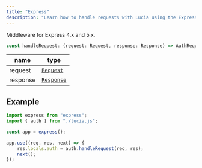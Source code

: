 ```yaml
---
title: "Express"
description: "Learn how to handle requests with Lucia using the Express middleware"
---
```


Middleware for Express 4.x and 5.x.

```ts
const handleRequest: (request: Request, response: Response) => AuthRequest;
```

| name     | type                                                   |
| -------- | ------------------------------------------------------ |
| request  | [`Request`](https://expressjs.com/en/4x/api.html#req)  |
| response | [`Response`](https://expressjs.com/en/4x/api.html#res) |

## Example

```ts
import express from "express";
import { auth } from "./lucia.js";

const app = express();

app.use((req, res, next) => {
	res.locals.auth = auth.handleRequest(req, res);
	next();
});
```
